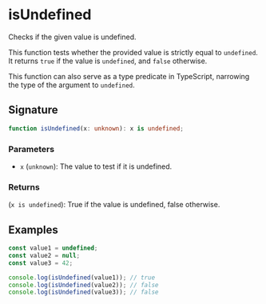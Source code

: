 # isUndefined

Checks if the given value is undefined.

This function tests whether the provided value is strictly equal to `undefined`.
It returns `true` if the value is `undefined`, and `false` otherwise.

This function can also serve as a type predicate in TypeScript, narrowing the type of the argument to `undefined`.

## Signature

```typescript
function isUndefined(x: unknown): x is undefined;
```

### Parameters

- `x` (`unknown`): The value to test if it is undefined.

### Returns

(`x is undefined`): True if the value is undefined, false otherwise.

## Examples

```typescript
const value1 = undefined;
const value2 = null;
const value3 = 42;

console.log(isUndefined(value1)); // true
console.log(isUndefined(value2)); // false
console.log(isUndefined(value3)); // false
```
